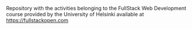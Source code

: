 Repository with the activities belonging to the FullStack Web Development course provided by the University of Helsinki available at https://fullstackopen.com

